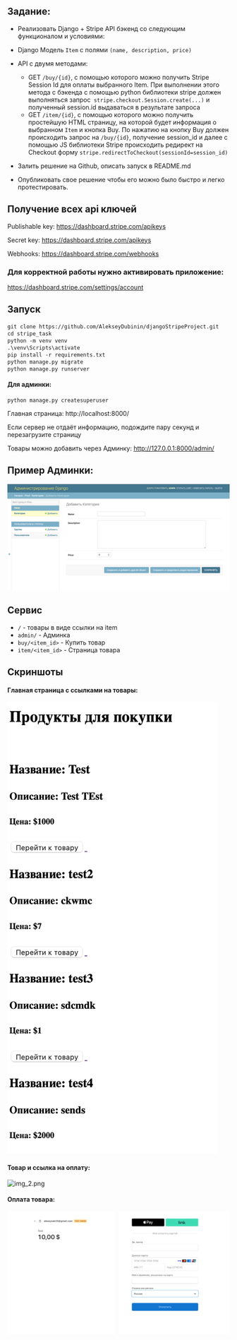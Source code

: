 Задание:
-------

* Реализовать Django + Stripe API бэкенд со следующим функционалом и условиями:
* Django Модель `Item` с полями `(name, description, price) `
* API с двумя методами:
    * GET `/buy/{id}`, c помощью которого можно получить Stripe Session Id для оплаты выбранного Item. При выполнении
      этого метода c бэкенда с помощью python библиотеки stripe должен выполняться
      запрос` stripe.checkout.Session.create(...)` и полученный session.id выдаваться в результате запроса
    * GET `/item/{id}`, c помощью которого можно получить простейшую HTML страницу, на которой будет информация о
      выбранном `Item` и кнопка Buy. По нажатию на кнопку Buy должен происходить запрос на `/buy/{id}`, получение
      session_id и далее с помощью JS библиотеки Stripe происходить редирект на Checkout
      форму `stripe.redirectToCheckout(sessionId=session_id)`

* Залить решение на Github, описать запуск в README.md

* Опубликовать свое решение чтобы его можно было быстро и легко протестировать. 


Получение всех api ключей
-------------------------

Publishable key:
https://dashboard.stripe.com/apikeys

Secret key:
https://dashboard.stripe.com/apikeys

Webhooks:
https://dashboard.stripe.com/webhooks


### Для корректной работы нужно активировать приложение:
https://dashboard.stripe.com/settings/account


Запуск
------

```
git clone https://github.com/AlekseyDubinin/djangoStripeProject.git
cd stripe_task
python -m venv venv
.\venv\Scripts\activate
pip install -r requirements.txt
python manage.py migrate
python manage.py runserver
```

#### Для админки:
```
python manage.py createsuperuser
```

Главная страница: http://localhost:8000/

Если сервер не отдаёт информацию, подождите пару секунд и перезагрузите страницу

Товары можно добавить через Админку:
http://127.0.0.1:8000/admin/

Пример Админки:
----------
![img.png](https://github.com/AlekseyDubinin/djangoStripeProject/blob/master/%20img/img_1.png)

Сервис
------

* `/` - товары в виде ссылки на item
* `admin/` - Админка
* `buy/<item_id>` - Купить товар
* `item/<item_id>` - Страница товара

Скриншоты
---------

#### Главная страница с ссылками на товары:

![img.png](https://github.com/AlekseyDubinin/djangoStripeProject/blob/master/%20img/img_2.png)

#### Товар и ссылка на оплату:

![img_2.png](ihttps://github.com/AlekseyDubinin/djangoStripeProject/blob/master/%20img/img_3.png)

#### Оплата товара:

![img_1.png](https://github.com/AlekseyDubinin/djangoStripeProject/blob/master/%20img/img_4.png)
